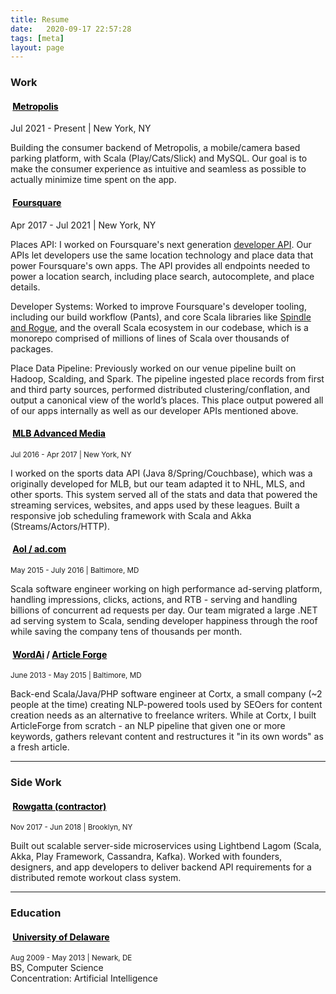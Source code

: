 ```yaml
---
title: Resume
date:   2020-09-17 22:57:28
tags: [meta]
layout: page
---
```


### Work

#### <i class="fas fa-city fa-lg"></i> &nbsp;<a style="color:black" href="https://metropolis.io">Metropolis</a>
Jul 2021 - Present | New York, NY

Building the consumer backend of Metropolis, a mobile/camera based parking platform, with Scala (Play/Cats/Slick) and MySQL. Our goal is to make the consumer experience as intuitive and seamless as possible to actually minimize time spent on the app.

#### <i class="fab fa-foursquare fa-lg"></i> &nbsp;<a style="color:black" href="https://foursquare.com">Foursquare</a>
Apr 2017 - Jul 2021 | New York, NY

Places API: I worked on Foursquare's next generation <a href="https://developer.foursquare.com/">developer API</a>. Our APIs let developers use the same location technology and place data that power Foursquare's own apps. The API provides all endpoints needed to power a location search, including place search, autocomplete, and place details.

Developer Systems: Worked to improve Foursquare's developer tooling, including our build workflow (Pants), and core Scala libraries like <a href="https://github.com/foursquare/fsqio">Spindle and Rogue</a>, and the overall Scala ecosystem in our codebase, which is a monorepo comprised of millions of lines of Scala over thousands of packages.

Place Data Pipeline: Previously worked on our venue pipeline built on Hadoop, Scalding, and Spark. The pipeline ingested place records from first and third party sources, performed distributed clustering/conflation, and output a canonical view of the world’s places. This place output powered all of our apps internally as well as our developer APIs mentioned above.

#### <i class="fas fa-baseball-ball fa-lg"></i> &nbsp;<a style="color:black" href="https://www.mlb.com/careers/">MLB Advanced Media</a>
<sub>Jul 2016 - Apr 2017 | New York, NY</sub>

I worked on the sports data API (Java 8/Spring/Couchbase), which was a originally developed for MLB, but our team adapted it to NHL, MLS, and other sports. This system served all of the stats and data that powered the streaming services, websites, and apps used by these leagues. Built a responsive job scheduling framework with Scala and Akka (Streams/Actors/HTTP).

#### <i class="fas fa-ad fa-lg"></i> &nbsp;<a style="color:black" href="https://www.ad.com/">Aol / ad.com</a>
<sub>May 2015 - July 2016 | Baltimore, MD</sub>

Scala software engineer working on high performance ad-serving platform, handling impressions, clicks, actions, and RTB - serving and handling billions of concurrent ad requests per day. Our team migrated a large .NET ad serving system to Scala, sending developer happiness through the roof while saving the company tens of thousands per month.


#### <i class="fas fa-edit fa-lg"></i> &nbsp;<a style="color:black" href="https://wordai.com/">WordAi</a> / <a style="color:black" href="https://www.articleforge.com">Article Forge</a>
<sub>June 2013 - May 2015 | Baltimore, MD</sub>

Back-end Scala/Java/PHP software engineer at Cortx, a small company (~2 people at the time) creating NLP-powered tools used by SEOers for content creation needs as an alternative to freelance writers. While at Cortx, I built ArticleForge from scratch - an NLP pipeline that given one or more keywords, gathers relevant content and restructures it "in its own words" as a fresh article.

---

### Side Work

#### <i class="fas fa-dumbbell fa-lg"></i> &nbsp;<a style="color:black" href="https://www.rowgatta.com/">Rowgatta (contractor)</a>
<sub>Nov 2017 - Jun 2018 | Brooklyn, NY</sub>

Built out scalable server-side microservices using Lightbend Lagom (Scala, Akka, Play Framework, Cassandra, Kafka). Worked with founders, designers, and app developers to deliver backend API requirements for a distributed remote workout class system.

---

### Education

#### <i class="fas fa-graduation-cap fa-lg"></i> &nbsp;<a style="color:black" href="https://www.udel.edu/">University of Delaware</a>
<sub>Aug 2009 - May 2013 | Newark, DE</sub>
<br>BS, Computer Science
<br>Concentration: Artificial Intelligence
